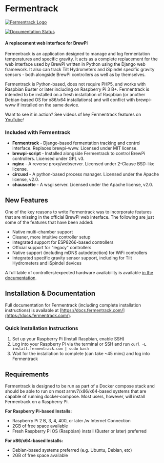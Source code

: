 # Fermentrack

[![Fermentrack Logo](http://www.fermentrack.com/static/img/fermentrack_logo.png "Fermentrack")](http://www.fermentrack.com/)

[![Documentation Status](https://readthedocs.org/projects/fermentrack/badge/?version=master)](http://fermentrack.readthedocs.io/en/master/?badge=master)
                
#### A replacement web interface for BrewPi

Fermentrack is an application designed to manage and log fermentation temperatures and specific gravity. It acts as a complete replacement for the web interface used by BrewPi written in Python using the Django web framework. It also can track Tilt Hydrometers and iSpindel specific gravity sensors - both alongside BrewPi controllers as well as by themselves.

Fermentrack is Python-based, does not require PHP5, and works with Raspbian Buster or later including on Raspberry Pi 3 B+. Fermentrack is intended to be installed on a fresh installation of Raspbian (or another Debian-based OS for x86/x64 installations) and will conflict with brewpi-www if installed on the same device. 

Want to see it in action? See videos of key Fermentrack features on [YouTube](https://www.youtube.com/playlist?list=PLCs4FqrNRHd00wsfsP7cTs83e19S2-Atf)!


### Included with Fermentrack

* **Fermentrack** - Django-based fermentation tracking and control interface. Replaces brewpi-www. Licensed under MIT license.
* **brewpi-script** - Installed alongside Fermentrack to control BrewPi controllers. Licensed under GPL v3.
* **nginx** - A reverse proxy/webserver. Licensed under 2-Clause BSD-like license.
* **circusd** - A python-based process manager. Licensed under the Apache license, v2.0.
* **chaussette** - A wsgi server. Licensed under the Apache license, v2.0.

## New Features

One of the key reasons to write Fermentrack was to incorporate features that are missing in the official BrewPi web interface. The following are just some of the features that have been added:

* Native multi-chamber support
* Cleaner, more intuitive controller setup
* Integrated support for ESP8266-based controllers
* Official support for "legacy" controllers
* Native support (including mDNS autodetection) for WiFi controllers
* Integrated specific gravity sensor support, including for Tilt Hydrometers and iSpindel devices

A full table of controllers/expected hardware availability is available [in the documentation](http://docs.fermentrack.com/en/master/hardware.html).


## Installation & Documentation

Full documentation for Fermentrack (including complete installation instructions) is available at [https://docs.fermentrack.com/](https://docs.fermentrack.com/).


### Quick Installation Instructions

1. Set up your Raspberry Pi (Install Raspbian, enable SSH)
2. Log into your Raspberry Pi via the terminal or SSH and run `curl -L install.fermentrack.com | sudo bash`
3. Wait for the installation to complete (can take ~45 mins) and log into Fermentrack 


## Requirements

Fermentrack is designed to be run as part of a Docker compose stack and should be able to run on most armv7/x86/x64-based systems that are capable of running docker-compose. Most users, however, will install Fermentrack on a Raspberry Pi.

**For Raspberry Pi-based Installs:**
* Raspberry Pi 2 B, 3, 4, 400, or later /w Internet Connection
* 2GB of free space available
* Fresh Raspberry Pi OS (Raspbian) install (Buster or later) preferred


**For x86/x64-based Installs:**
* Debian-based systems preferred (e.g. Ubuntu, Debian, etc)
* 2GB of free space available

